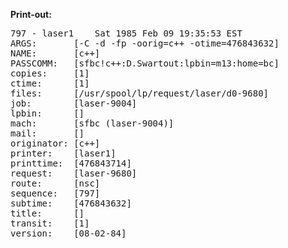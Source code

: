 **Print-out:**
<pre>
797 - laser1	Sat 1985 Feb 09 19:35:53 EST
ARGS:		[-C -d -fp -oorig=c++ -otime=476843632]
NAME:		[c++]
PASSCOMM:	[sfbc!c++:D.Swartout:lpbin=m13:home=bc]
copies:		[1]
ctime:		[1]
files:		[/usr/spool/lp/request/laser/d0-9680]
job:		[laser-9004]
lpbin:		[]
mach:		[sfbc (laser-9004)]
mail:		[]
originator:	[c++]
printer:	[laser1]
printtime:	[476843714]
request:	[laser-9680]
route:		[nsc]
sequence:	[797]
subtime:	[476843632]
title:		[]
transit:	[1]
version:	[08-02-84]
</pre>
